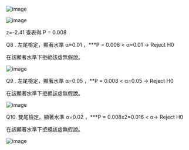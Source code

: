 

![image](https://github.com/user-attachments/assets/926aac00-e639-4a93-8f0e-c1497a79630e)


![image](https://github.com/user-attachments/assets/220920cf-a8f8-4cf8-8485-7b9e842a3f88)


 z=-2.41 查表得 P = 0.008


Q8 . 左尾檢定，顯著水準 α=0.01 ，***P = 0.008 < α=0.01 → Reject H0

 

在該顯著水準下拒絕該虛無假說。

 

![image](https://github.com/user-attachments/assets/c9bf9f34-b7cf-4c51-aca1-82cce97dd777)

 

Q9 . 左尾檢定，顯著水準 α=0.05 ，**P = 0.008 < α=0.05 → Reject H0


在該顯著水準下拒絕該虛無假說。

 

![image](https://github.com/user-attachments/assets/9ece5f98-1bf1-4d34-8b1e-b3764506c213)


Q10.  雙尾檢定，顯著水準 α=0.02 ，***P = 0.008x2=0.016 < α→ Reject H0

在該顯著水準下拒絕該虛無假說。

![image](https://github.com/user-attachments/assets/d0930f3f-0b6b-449a-83e0-3e4f1432e1bf)

